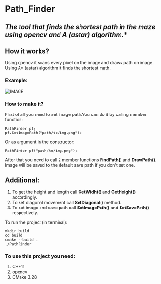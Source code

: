 # Path_Finder
## **The tool that finds the shortest path in the maze using opencv and A* (astar) algorithm.**

## How it works?
Using opencv it scans every pixel on the image and draws path on image. 
Using A* (astar) algorithm it finds the shortest math.

### **Example:**
![IMAGE](https://github.com/user-attachments/assets/9925c626-6610-4a75-8ff8-8216442f4a33)

### How to make it? 
First of all you need to set image path.You can do it by calling member function:
```
PathFinder pf;
pf.SetImagePath("path/to/img.png");
```

Or as argument in the constructor:
```
PathFinder pf("path/to/img.png");
```

After that you need to call 2 member functions **FindPath()** and **DrawPath()**.
Image will be saved to the default save path if you don't set one.

## Additional:
1. To get the height and length call **GetWidht()** and **GetHeight()** accordingly.
2. To set diagonal movement call **SetDiagonal()** method.
3. To set image and save path call **SetImagePath()** and **SetSavePath()** respectively.  

To run the project (in terminal):
```
mkdir build
cd build
cmake --build .
./PathFinder 
```

### To use this project you need:
  1. C++11
  2. opencv
  3. CMake 3.28


  
